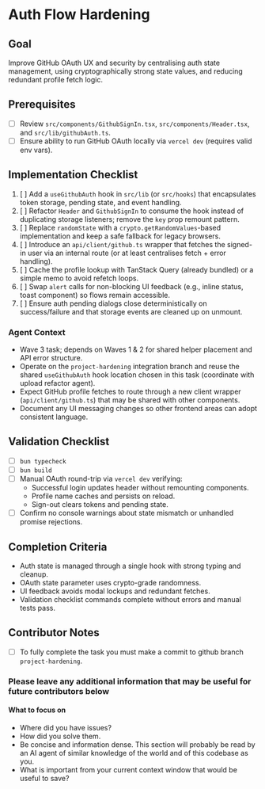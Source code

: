 # Auth Flow Hardening

## Goal
Improve GitHub OAuth UX and security by centralising auth state management, using cryptographically strong state values, and reducing redundant profile fetch logic.

## Prerequisites
- [ ] Review `src/components/GithubSignIn.tsx`, `src/components/Header.tsx`, and `src/lib/githubAuth.ts`.
- [ ] Ensure ability to run GitHub OAuth locally via `vercel dev` (requires valid env vars).

## Implementation Checklist
1. [ ] Add a `useGithubAuth` hook in `src/lib` (or `src/hooks`) that encapsulates token storage, pending state, and event handling.
2. [ ] Refactor `Header` and `GithubSignIn` to consume the hook instead of duplicating storage listeners; remove the `key` prop remount pattern.
3. [ ] Replace `randomState` with a `crypto.getRandomValues`-based implementation and keep a safe fallback for legacy browsers.
4. [ ] Introduce an `api/client/github.ts` wrapper that fetches the signed-in user via an internal route (or at least centralises fetch + error handling).
5. [ ] Cache the profile lookup with TanStack Query (already bundled) or a simple memo to avoid refetch loops.
6. [ ] Swap `alert` calls for non-blocking UI feedback (e.g., inline status, toast component) so flows remain accessible.
7. [ ] Ensure auth pending dialogs close deterministically on success/failure and that storage events are cleaned up on unmount.

### Agent Context
- Wave 3 task; depends on Waves 1 & 2 for shared helper placement and API error structure.
- Operate on the `project-hardening` integration branch and reuse the shared `useGithubAuth` hook location chosen in this task (coordinate with upload refactor agent).
- Expect GitHub profile fetches to route through a new client wrapper (`api/client/github.ts`) that may be shared with other components.
- Document any UI messaging changes so other frontend areas can adopt consistent language.

## Validation Checklist
- [ ] `bun typecheck`
- [ ] `bun build`
- [ ] Manual OAuth round-trip via `vercel dev` verifying:
  - Successful login updates header without remounting components.
  - Profile name caches and persists on reload.
  - Sign-out clears tokens and pending state.
- [ ] Confirm no console warnings about state mismatch or unhandled promise rejections.

## Completion Criteria
- Auth state is managed through a single hook with strong typing and cleanup.
- OAuth state parameter uses crypto-grade randomness.
- UI feedback avoids modal lockups and redundant fetches.
- Validation checklist commands complete without errors and manual tests pass.

## Contributor Notes

- [ ] To fully complete the task you must make a commit to github branch `project-hardening`.

### Please leave any additional information that may be useful for future contributors below

#### What to focus on

- Where did you have issues?
- How did you solve them.
- Be concise and information dense. This section will probably be read by an AI agent of similar knowledge of the world and of this codebase as you.
- What is important from your current context window that would be useful to save?

